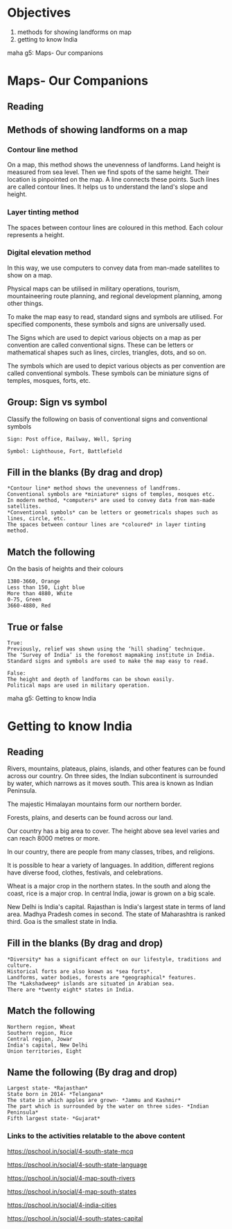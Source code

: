 # Objectives 

1. methods for showing landforms on map
2. getting to know India

maha g5: Maps- Our companions
# Maps- Our Companions

## Reading

## Methods of showing landforms on a map

### Contour line method
On a map, this method shows the unevenness of landforms. Land height is measured from sea level. Then we find spots of the same height. Their location is
pinpointed on the map. A line connects these points. Such lines are called contour lines. It helps us to understand the land's slope and height.

### Layer tinting method
The spaces between contour lines are coloured in this method. Each colour represents a height. 

### Digital elevation method
In this way, we use computers to convey data from man-made satellites to show on a map.

Physical maps can be utilised in military operations, tourism, mountaineering route planning, and regional development planning, among other things.

To make the map easy to read, standard signs and symbols are utilised. For specified components, these symbols and signs are universally used.

The Signs which are used to depict various objects on a map as per convention are called conventional signs. These can be letters or mathematical 
shapes such as lines, circles, triangles, dots, and so on.

The symbols which are used to depict various objects as per convention are called conventional symbols. These symbols can be miniature signs of temples, mosques, forts, etc.

## Group: Sign vs symbol

Classify the following on basis of conventional signs and conventional symbols

```
Sign: Post office, Railway, Well, Spring

Symbol: Lighthouse, Fort, Battlefield

```

## Fill in the blanks (By drag and drop)

```
*Contour line* method shows the unevenness of landfroms.
Conventional symbols are *miniature* signs of temples, mosques etc.
In modern method, *computers* are used to convey data from man-made satellites.
*Conventional symbols* can be letters or geometricals shapes such as lines, circle, etc.
The spaces between contour lines are *coloured* in layer tinting method.

```

## Match the following

On the basis of heights and their colours

```
1380-3660, Orange
Less than 150, Light blue
More than 4880, White
0-75, Green
3660-4880, Red

```

## True or false

```
True: 
Previously, relief was shown using the ‘hill shading’ technique.
The ‘Survey of India’ is the foremost mapmaking institute in India.
Standard signs and symbols are used to make the map easy to read.

False:
The height and depth of landforms can be shown easily.
Political maps are used in military operation.

```

maha g5: Getting to know India

# Getting to know India

## Reading

Rivers, mountains, plateaus, plains, islands, and other features can be found across our country. On three sides, the Indian subcontinent is surrounded by water, which narrows as it moves south. This area is known as Indian Peninsula.

The majestic Himalayan mountains form our northern border.

Forests, plains, and deserts can be found across our land.

Our country has a big area to cover. The height above sea level varies and can reach 8000 metres or more.

In our country, there are people from many classes, tribes, and religions.

It is possible to hear a variety of languages. In addition, different regions have diverse food, clothes, festivals, and celebrations.

Wheat is a major crop in the northern states. In the south and along the coast, rice is a major crop. In central India, jowar is grown on a big scale.

New Delhi is India's capital. Rajasthan is India's largest state in terms of land area. Madhya Pradesh comes in second. The state of Maharashtra is ranked third. Goa is the smallest state in India.

## Fill in the blanks (By drag and drop)

```
*Diversity* has a significant effect on our lifestyle, traditions and culture.
Historical forts are also known as *sea forts*.
Landforms, water bodies, forests are *geographical* features.
The *Lakshadweep* islands are situated in Arabian sea.
There are *twenty eight* states in India.

```

## Match the following

```
Northern region, Wheat
Southern region, Rice
Central region, Jowar
India's capital, New Delhi
Union territories, Eight

```

## Name the following (By drag and drop)

```
Largest state- *Rajasthan*
State born in 2014- *Telangana*
The state in which apples are grown- *Jammu and Kashmir*
The part which is surrounded by the water on three sides- *Indian Peninsula*
Fifth largest state- *Gujarat*

```

### Links to the activities relatable to the above content

https://pschool.in/social/4-south-state-mcq

https://pschool.in/social/4-south-state-language

https://pschool.in/social/4-map-south-rivers

https://pschool.in/social/4-map-south-states

https://pschool.in/social/4-india-cities

https://pschool.in/social/4-south-states-capital
